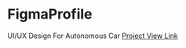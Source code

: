 # FigmaProfile

UI/UX Design For Autonomous Car [Project View Link]([https://www.figma.com/proto/LxVkycssupnEvJnBzFldiT/Autonomus-Car?type=design&node-id=1-2&t=RF1iBuNnbMb14CZQ-0&scaling=scale-down&page-id=0%3A1&starting-point-node-id=1%3A2&show-proto-sidebar=1](https://www.figma.com/file/LxVkycssupnEvJnBzFldiT/Autonomus-Car?type=design&node-id=0-1&mode=design&t=RF1iBuNnbMb14CZQ-0))
